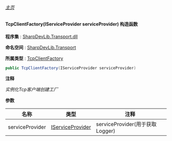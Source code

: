 ###### [主页](./Index.md "主页")

#### TcpClientFactory(IServiceProvider serviceProvider) 构造函数

**程序集** : [SharpDevLib.Transport.dll](./SharpDevLib.Transport.assembly.md "SharpDevLib.Transport.dll")

**命名空间** : [SharpDevLib.Transport](./SharpDevLib.Transport.namespace.md "SharpDevLib.Transport")

**所属类型** : [TcpClientFactory](./SharpDevLib.Transport.TcpClientFactory.md "TcpClientFactory")

``` csharp
public TcpClientFactory(IServiceProvider serviceProvider)
```
**注释**

*实例化Tcp客户端创建工厂*


**参数**

|名称|类型|注释|
|---|---|---|
|serviceProvider|[IServiceProvider](https://learn.microsoft.com/en-us/dotnet/api/system.iserviceprovider "IServiceProvider")|serviceProvider(用于获取Logger)|


